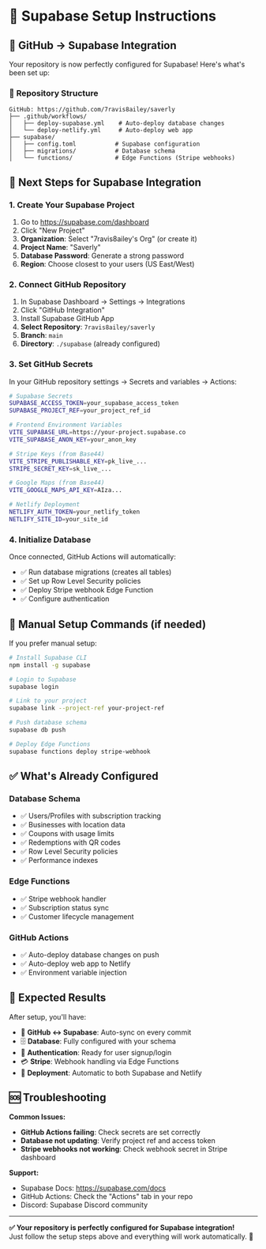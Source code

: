 # 🔗 Supabase Setup Instructions

## 🎯 GitHub → Supabase Integration

Your repository is now perfectly configured for Supabase! Here's what's been set up:

### 📁 **Repository Structure**
```
GitHub: https://github.com/7ravis8ailey/saverly
├── .github/workflows/
│   ├── deploy-supabase.yml    # Auto-deploy database changes
│   └── deploy-netlify.yml     # Auto-deploy web app
├── supabase/
│   ├── config.toml           # Supabase configuration
│   ├── migrations/           # Database schema
│   └── functions/            # Edge Functions (Stripe webhooks)
```

## 🚀 **Next Steps for Supabase Integration**

### 1. **Create Your Supabase Project**
1. Go to https://supabase.com/dashboard
2. Click "New Project"
3. **Organization**: Select "7ravis8ailey's Org" (or create it)
4. **Project Name**: "Saverly"
5. **Database Password**: Generate a strong password
6. **Region**: Choose closest to your users (US East/West)

### 2. **Connect GitHub Repository**
1. In Supabase Dashboard → Settings → Integrations
2. Click "GitHub Integration" 
3. Install Supabase GitHub App
4. **Select Repository**: `7ravis8ailey/saverly`
5. **Branch**: `main`
6. **Directory**: `./supabase` (already configured)

### 3. **Set GitHub Secrets**
In your GitHub repository settings → Secrets and variables → Actions:

```bash
# Supabase Secrets
SUPABASE_ACCESS_TOKEN=your_supabase_access_token
SUPABASE_PROJECT_REF=your_project_ref_id

# Frontend Environment Variables  
VITE_SUPABASE_URL=https://your-project.supabase.co
VITE_SUPABASE_ANON_KEY=your_anon_key

# Stripe Keys (from Base44)
VITE_STRIPE_PUBLISHABLE_KEY=pk_live_...
STRIPE_SECRET_KEY=sk_live_...

# Google Maps (from Base44)
VITE_GOOGLE_MAPS_API_KEY=AIza...

# Netlify Deployment
NETLIFY_AUTH_TOKEN=your_netlify_token
NETLIFY_SITE_ID=your_site_id
```

### 4. **Initialize Database**
Once connected, GitHub Actions will automatically:
- ✅ Run database migrations (creates all tables)
- ✅ Set up Row Level Security policies
- ✅ Deploy Stripe webhook Edge Function
- ✅ Configure authentication

## 🔧 **Manual Setup Commands** (if needed)

If you prefer manual setup:

```bash
# Install Supabase CLI
npm install -g supabase

# Login to Supabase
supabase login

# Link to your project
supabase link --project-ref your-project-ref

# Push database schema
supabase db push

# Deploy Edge Functions
supabase functions deploy stripe-webhook
```

## ✅ **What's Already Configured**

### **Database Schema** 
- ✅ Users/Profiles with subscription tracking
- ✅ Businesses with location data
- ✅ Coupons with usage limits
- ✅ Redemptions with QR codes
- ✅ Row Level Security policies
- ✅ Performance indexes

### **Edge Functions**
- ✅ Stripe webhook handler
- ✅ Subscription status sync
- ✅ Customer lifecycle management

### **GitHub Actions**
- ✅ Auto-deploy database changes on push
- ✅ Auto-deploy web app to Netlify
- ✅ Environment variable injection

## 🎯 **Expected Results**

After setup, you'll have:
- 🔗 **GitHub ↔ Supabase**: Auto-sync on every commit
- 🗄️ **Database**: Fully configured with your schema  
- 🔐 **Authentication**: Ready for user signup/login
- 💳 **Stripe**: Webhook handling via Edge Functions
- 🚀 **Deployment**: Automatic to both Supabase and Netlify

## 🆘 **Troubleshooting**

**Common Issues:**
- **GitHub Actions failing**: Check secrets are set correctly
- **Database not updating**: Verify project ref and access token
- **Stripe webhooks not working**: Check webhook secret in Stripe dashboard

**Support:**
- Supabase Docs: https://supabase.com/docs
- GitHub Actions: Check the "Actions" tab in your repo
- Discord: Supabase Discord community

---

**✅ Your repository is perfectly configured for Supabase integration!**  
Just follow the setup steps above and everything will work automatically. 🚀